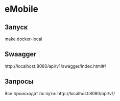 # eMobile
## Запуск
make docker-local
## Swaagger
http://localhost:8080/api/v1/swagger/index.html#/
## Запросы
Все происходят по пути:
http://localhost:8080/api/v1/